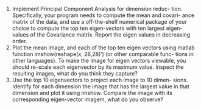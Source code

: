 1. Implement Principal Component Analysis for dimension reduc- tion. Specifically, your program needs to compute the mean and covari- ance matrix of the data, and use a off-the-shelf numerical package of your choice to compute the top ten eigen-vectors with ten largest eigen-values of the Covariance matrix. Report the eigen values in decreasing order.
2. Plot the mean image, and each of the top ten eigen vectors using matlab function imshow(reshape(x, 28,28)’) (or other comparable func- tions in other languages). To make the image for eigen vectors viewable, you should re-scale each eigenvector by its maximum value. Inspect the resulting images, what do you think they capture?
3. Use the top 10 eigenvectors to project each image to 10 dimen- sions. Identify for each dimension the image that has the largest value in that dimension and plot it using imshow. Compare the image with its corresponding eigen-vector imagem, what do you observe?

